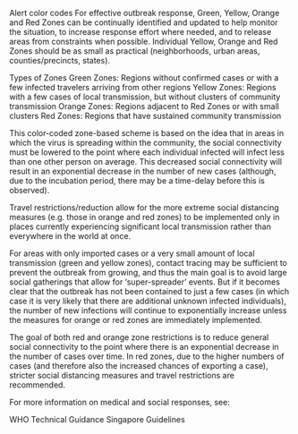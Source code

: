Alert color codes
For effective outbreak response, Green, Yellow, Orange and Red Zones can be continually identified and updated to help monitor the situation, to increase response effort where needed, and to release areas from constraints when possible. Individual Yellow, Orange and Red Zones should be as small as practical (neighborhoods, urban areas, counties/precincts, states).

Types of Zones
Green Zones: Regions without confirmed cases or with a few infected travelers arriving from other regions
Yellow Zones: Regions with a few cases of local transmission, but without clusters of community transmission
Orange Zones: Regions adjacent to Red Zones or with small clusters
Red Zones: Regions that have sustained community transmission
‍


This color-coded zone-based scheme is based on the idea that in areas in which the virus is spreading within the community, the social connectivity must be lowered to the point where each individual infected will infect less than one other person on average. This decreased social connectivity will result in an exponential decrease in the number of new cases (although, due to the incubation period, there may be a time-delay before this is observed).

Travel restrictions/reduction allow for the more extreme social distancing measures (e.g. those in orange and red zones) to be implemented only in places currently experiencing significant local transmission rather than everywhere in the world at once.

For areas with only imported cases or a very small amount of local transmission (green and yellow zones), contact tracing may be sufficient to prevent the outbreak from growing, and thus the main goal is to avoid large social gatherings that allow for ‘super-spreader’ events. But if it becomes clear that the outbreak has not been contained to just a few cases (in which case it is very likely that there are additional unknown infected individuals), the number of new infections will continue to exponentially increase unless the measures for orange or red zones are immediately implemented.

The goal of both red and orange zone restrictions is to reduce general social connectivity to the point where there is an exponential decrease in the number of cases over time. In red zones, due to the higher numbers of cases (and therefore also the increased chances of exporting a case), stricter social distancing measures and travel restrictions are recommended.

For more information on medical and social responses, see:

WHO Technical Guidance
Singapore Guidelines
‍
